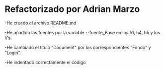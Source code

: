 # Refactorizado por Adrian Marzo

-He creado el archivo README.md

-He añadido las fuentes por la variable --fuente_Base en los h1, h4, h5 y los li's.

-He cambiado el título "Document" por los correspondientes "Fondo" y "Login".

-He indentado correctamente el código
